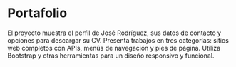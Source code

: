 # Portafolio
El proyecto muestra el perfil de José Rodríguez, sus datos de contacto y opciones para descargar su CV. Presenta trabajos en tres categorías: sitios web completos con APIs, menús de navegación y pies de página. Utiliza Bootstrap y otras herramientas para un diseño responsivo y funcional.
